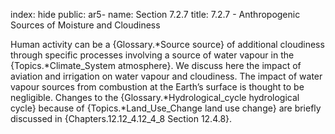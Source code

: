 index: hide
public: ar5-
name: Section 7.2.7
title: 7.2.7 - Anthropogenic Sources of Moisture and Cloudiness

Human activity can be a {Glossary.*Source source} of additional cloudiness through specific processes involving a source of water vapour in the {Topics.*Climate_System atmosphere}. We discuss here the impact of aviation and irrigation on water vapour and cloudiness. The impact of water vapour sources from combustion at the Earth’s surface is thought to be negligible. Changes to the {Glossary.*Hydrological_cycle hydrological cycle} because of {Topics.*Land_Use_Change land use change} are briefly discussed in {Chapters.12.12_4.12_4_8 Section 12.4.8}.
